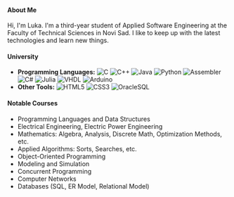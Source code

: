 <h4>About Me</h4>
<p>Hi, I'm Luka. I'm a third-year student of Applied Software Engineering at the Faculty of Technical Sciences in Novi Sad. I like to keep up with the latest technologies and learn new things.</p>

<h4>University</h4>
<ul>
  <li>
    <b>Programming Languages:</b> 
    <img src="https://img.shields.io/badge/-C-00599C?style=flat-square&logo=c&logoColor=white" alt="C">
    <img src="https://img.shields.io/badge/-C++-00599C?style=flat-square&logo=c%2B%2B&logoColor=white" alt="C++">
    <img src="https://img.shields.io/badge/-Java-007396?style=flat-square&logo=java&logoColor=white" alt="Java">
    <img src="https://img.shields.io/badge/-Python-3776AB?style=flat-square&logo=python&logoColor=white" alt="Python">
    <img src="https://img.shields.io/badge/-Assembler-555555?style=flat-square&logoColor=white" alt="Assembler">
    <img src="https://img.shields.io/badge/-C%23-239120?style=flat-square&logo=c-sharp&logoColor=white" alt="C#">
    <img src="https://img.shields.io/badge/-Julia-9558B2?style=flat-square&logo=julia&logoColor=white" alt="Julia">
    <img src="https://img.shields.io/badge/-VHDL-00979D?style=flat-square&logo=xilinx&logoColor=white" alt="VHDL">
    <img src="https://img.shields.io/badge/-Arduino-00979D?style=flat-square&logo=arduino&logoColor=white" alt="Arduino">
  </li>
  <li>
    <b>Other Tools:</b>
    <img src="https://img.shields.io/badge/-HTML5-E34F26?style=flat-square&logo=html5&logoColor=white" alt="HTML5">
    <img src="https://img.shields.io/badge/-CSS3-1572B6?style=flat-square&logo=css3&logoColor=white" alt="CSS3">
    <img src="https://img.shields.io/badge/-OracleSQL-F80000?style=flat-square&logo=oracle&logoColor=white" alt="OracleSQL">
  </li>
</ul>

<h4>Notable Courses</h4>
<ul>
  <li>Programming Languages and Data Structures</li>
  <li>Electrical Engineering, Electric Power Engineering</li>
  <li>Mathematics: Algebra, Analysis, Discrete Math, Optimization Methods, etc.</li>
  <li>Applied Algorithms: Sorts, Searches, etc.</li>
  <li>Object-Oriented Programming</li>
  <li>Modeling and Simulation</li>
  <li>Concurrent Programming</li>
  <li>Computer Networks</li>
  <li>Databases (SQL, ER Model, Relational Model)</li>
</ul>
